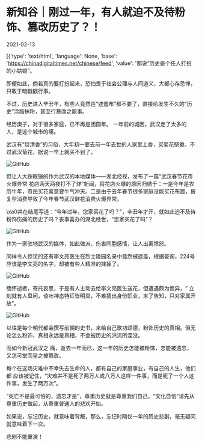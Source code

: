# 新知谷｜刚过一年，有人就迫不及待粉饰、篡改历史了？！

2021-02-13

[{'type': 'text/html', 'language': None, 'base': 'https://chinadigitaltimes.net/chinese/feed', 'value': '都说“历史是个任人打扮的小姑娘”。

即便如此，倘若真的要打扮起来，恐怕畏于社会公理与人间道义，大都心存忌惮，只敢于暗戳戳行事。

不过，历史进入辛丑年，有些人竟然连“遮羞布”都不要了，直接给发生不久的“历史”涂脂抹粉，甚至行篡改之能事。

经历庚子，对于很多家庭，已不再是团圆年。 一年前的城困，武汉走了太多的人，是这个城市的痛。

武汉有“烧清香”的习俗，大年初一要去前一年去世的人家里上香，买菊花祭奠。不过武汉菊花，据说一早上就买不到了，

![GitHub](https://chinadigitaltimes.net/chinese/files/2021/02/post-662637-6027f5ad0450a.)

但让人大跌眼镜的作为武汉的本地媒体——湖北经视，发布了一篇“武汉春节花市火爆异常 花店两天两夜打不了烊”新闻，将花店火爆的原因归结于：一是今年是农历牛年，市民买花寓意要牛气冲天。二是由于去年春节很多家庭没能买花布置，报复型消费导致了今年春节武汉鲜花消费火爆异常。

\xa0并在结尾写道：“今年过年，您家买花了吗？”，辛丑年才开，就如此迫不及待粉饰伤痛的历史了吗？丧事喜办的湖北经世，“您家买花了吗”？

![GitHub](https://chinadigitaltimes.net/chinese/files/2021/02/post-662637-6027f5af4840a.png)

作为一家驻地武汉的媒体，如此做派，伤害同胞感情，让人出离愤怒。

同样令人惊诧的还有李文亮医生在烈士陵园名录中竟然被遮盖，根据查询，224号应该是李文亮的名字，却被有些人精准的抹掉了。

![GitHub](https://chinadigitaltimes.net/chinese/files/2021/02/post-662637-6027f5b1366e1.)

缅怀逝者，寄托哀思，于是有人主动去给李文亮医生送花，但遭遇颇为诡异，“ 立刻就有人盘问，谈吐神态特征皆明显，不难猜出身份职业，末了告知，只对家属开放”。

![GitHub](https://chinadigitaltimes.net/chinese/files/2021/02/post-662637-6027f5b320a33.png)

以往是每个朝代都会撰写前朝的史书，来给自己歌功颂德，粉饰历史的真相。但无论怎么粉饰，真相永远是真相，不会被历史的洪流所湮没。

而如今新冠武汉之 痛，逝去一年而已，这一年的历史怎能被粉饰，怎能被遗忘，又怎可堂而皇之被篡改。

每个在这场灾难中不幸失去生命的人，都有自己的家庭事业，有自己的人生，他们都 应该被记住，“灾难并不是死了两万人或八万人这样一件事，而是死了一个人这件事，发生了两万次”。

“死亡不是最可怕的，遗忘才是”，尊重历史就是尊重我们自己，“文化自信”请先从尊重历史做起，从尊重普通人的悲欢开始。

如果说，忘记历史，就意味着背叛，那么，忘记时隔仅一年的历史悲剧，毫无疑问就意味着下一次。

悲剧不能重演！

